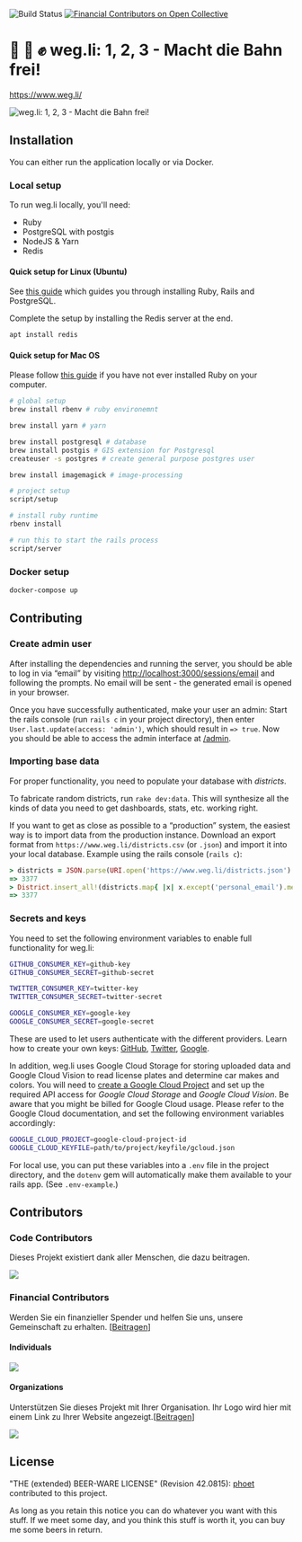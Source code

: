 ![Build Status](https://github.com/weg-li/weg-li/workflows/build/badge.svg)
[![Financial Contributors on Open Collective](https://opencollective.com/weg-li/all/badge.svg?label=financial+contributors)](https://opencollective.com/weg-li)

# 📸 📝 ✊ weg.li: 1, 2, 3 - Macht die Bahn frei!

https://www.weg.li/

![weg.li: 1, 2, 3 - Macht die Bahn frei!](https://user-images.githubusercontent.com/48745/62852900-12304300-bceb-11e9-8ba4-3303c83c7dfc.png)

## Installation

You can either run the application locally or via Docker.

### Local setup

To run weg.li locally, you'll need:

- Ruby
- PostgreSQL with postgis
- NodeJS & Yarn
- Redis


#### Quick setup for Linux (Ubuntu)

See [this guide](https://gorails.com/setup/ubuntu/20.10) which guides you through installing Ruby, Rails and PostgreSQL.

Complete the setup by installing the Redis server at the end.

```bash
apt install redis
```

#### Quick setup for Mac OS

Please follow [this guide](https://guides.railsgirls.com/install) if you have not ever installed Ruby on your computer.

```bash
# global setup
brew install rbenv # ruby environemnt

brew install yarn # yarn

brew install postgresql # database
brew install postgis # GIS extension for Postgresql
createuser -s postgres # create general purpose postgres user

brew install imagemagick # image-processing

# project setup
script/setup
```

```bash
# install ruby runtime
rbenv install

# run this to start the rails process
script/server
```

### Docker setup

```bash
docker-compose up
```

## Contributing

### Create admin user

After installing the dependencies and running the server, you should be able to log in via “email” by visiting [http://localhost:3000/sessions/email](http://localhost:3000/sessions/email) and following the prompts. No email will be sent - the generated email is opened in your browser.

Once you have successfully authenticated, make your user an admin: Start the rails console (run `rails c` in your project directory), then enter `User.last.update(access: 'admin')`, which should result in `=> true`. Now you should be able to access the admin interface at [/admin](http://localhost:3000/admin/).

### Importing base data

For proper functionality, you need to populate your database with *districts*.

To fabricate random districts, run `rake dev:data`. This will synthesize all the kinds of data you need to get dashboards, stats, etc. working right.

If you want to get as close as possible to a “production” system, the easiest way is to import data from the production instance. Download an export format from `https://www.weg.li/districts.csv` (or `.json`) and import it into your local database. Example using the rails console (`rails c`):

```ruby
> districts = JSON.parse(URI.open('https://www.weg.li/districts.json').read); districts.count
=> 3377
> District.insert_all!(districts.map{ |x| x.except('personal_email').merge({'flags': x['personal_email'] ? 1 : 0}) }); District.count
=> 3377
```

### Secrets and keys

You need to set the following environment variables to enable full functionality for weg.li:

```bash
GITHUB_CONSUMER_KEY=github-key
GITHUB_CONSUMER_SECRET=github-secret

TWITTER_CONSUMER_KEY=twitter-key
TWITTER_CONSUMER_SECRET=twitter-secret

GOOGLE_CONSUMER_KEY=google-key
GOOGLE_CONSUMER_SECRET=google-secret
```

These are used to let users authenticate with the different providers. Learn how to create your own keys: [GitHub](https://docs.github.com/en/free-pro-team@latest/developers/apps/creating-an-oauth-app), [Twitter](https://developer.twitter.com/en/docs/apps/overview), [Google](https://developers.google.com/identity/sign-in/web/sign-in).

In addition, weg.li uses Google Cloud Storage for storing uploaded data and Google Cloud Vision to read license plates and determine car makes and colors. You will need to [create a Google Cloud Project](https://cloud.google.com/resource-manager/docs/creating-managing-projects) and set up the required API access for *Google Cloud Storage* and *Google Cloud Vision*. Be aware that you might be billed for Google Cloud usage. Please refer to the Google Cloud documentation, and set the following environment variables accordingly:

```bash
GOOGLE_CLOUD_PROJECT=google-cloud-project-id
GOOGLE_CLOUD_KEYFILE=path/to/project/keyfile/gcloud.json
```

For local use, you can put these variables into a `.env` file in the project directory, and the `dotenv` gem will automatically make them available to your rails app. (See `.env-example`.)

## Contributors

### Code Contributors

Dieses Projekt existiert dank aller Menschen, die dazu beitragen.

<a href="https://github.com/weg-li/weg-li/graphs/contributors"><img src="https://opencollective.com/weg-li/contributors.svg?width=890&button=false" /></a>

### Financial Contributors

Werden Sie ein finanzieller Spender und helfen Sie uns, unsere Gemeinschaft zu erhalten. [[Beitragen](https://opencollective.com/weg-li/contribute)]

#### Individuals

<a href="https://opencollective.com/weg-li"><img src="https://opencollective.com/weg-li/individuals.svg?width=890"></a>

#### Organizations

Unterstützen Sie dieses Projekt mit Ihrer Organisation. Ihr Logo wird hier mit einem Link zu Ihrer Website angezeigt.[[Beitragen](https://opencollective.com/weg-li/contribute)]

<a href="https://opencollective.com/weg-li/organization/0/website"><img src="https://opencollective.com/weg-li/organization/0/avatar.svg"></a>



## License

"THE (extended) BEER-WARE LICENSE" (Revision 42.0815): [phoet](mailto:ps@nofail.de) contributed to this project.

As long as you retain this notice you can do whatever you want with this stuff.
If we meet some day, and you think this stuff is worth it, you can buy me some beers in return.
